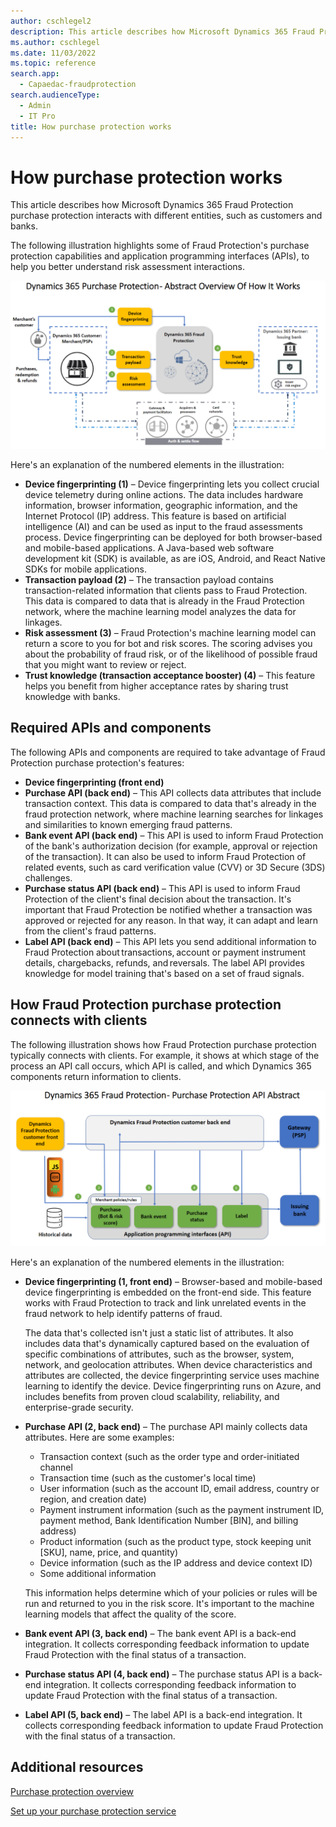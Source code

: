 ```yaml
---
author: cschlegel2
description: This article describes how Microsoft Dynamics 365 Fraud Protection purchase protection interacts with different entities, such as customers and banks.
ms.author: cschlegel
ms.date: 11/03/2022
ms.topic: reference
search.app: 
  - Capaedac-fraudprotection
search.audienceType:
  - Admin
  - IT Pro
title: How purchase protection works 
---
```


# How purchase protection works 

This article describes how Microsoft Dynamics 365 Fraud Protection purchase protection interacts with different entities, such as customers and banks.

The following illustration highlights some of Fraud Protection's purchase protection capabilities and application programming interfaces (APIs), to help you better understand risk assessment interactions.

![Overview of how Fraud Protection purchase protection works.](media/pp-architecture-abstract1.png)

Here's an explanation of the numbered elements in the illustration:

- **Device fingerprinting (1)** – Device fingerprinting lets you collect crucial device telemetry during online actions. The data includes hardware information, browser information, geographic information, and the Internet Protocol (IP) address. This feature is based on artificial intelligence (AI) and can be used as input to the fraud assessments process. Device fingerprinting can be deployed for both browser-based and mobile-based applications. A Java-based web software development kit (SDK) is available, as are iOS, Android, and React Native SDKs for mobile applications.
- **Transaction payload (2)** – The transaction payload contains transaction-related information that clients pass to Fraud Protection. This data is compared to data that is already in the Fraud Protection network, where the machine learning model analyzes the data for linkages. 
- **Risk assessment (3)** – Fraud Protection's machine learning model can return a score to you for bot and risk scores. The scoring advises you about the probability of fraud risk, or of the likelihood of possible fraud that you might want to review or reject. 
- **Trust knowledge (transaction acceptance booster) (4)** – This feature helps you benefit from higher acceptance rates by sharing trust knowledge with banks.

## Required APIs and components

The following APIs and components are required to take advantage of Fraud Protection purchase protection's features:

- **Device fingerprinting (front end)**<!-- – Device fingerprinting lets you collect crucial device telemetry during online actions. The data includes hardware information, browser information, geographic information, and the IP address. This feature is based on AI and can be used as input to the fraud assessments process. It can be deployed for both browser-based and mobile-based applications. A Java-based web SDK is available, as are iOS, Android, and React Native SDKs for mobile applications.-->
- **Purchase API (back end)** – This API collects data attributes that include transaction context. This data is compared to data that's already in the fraud protection network, where machine learning searches for linkages and similarities to known emerging fraud patterns.
- **Bank event API (back end)** – This API is used to inform Fraud Protection of the bank's authorization decision (for example, approval or rejection of the transaction). It can also be used to inform Fraud Protection of related events, such as card verification value (CVV) or 3D Secure (3DS) challenges. 
- **Purchase status API (back end)** – This API is used to inform Fraud Protection of the client's final decision about the transaction. It's important that Fraud Protection be notified whether a transaction was approved or rejected for any reason. In that way, it can adapt and learn from the client's fraud patterns. 
- **Label API (back end)** – This API lets you send additional information to Fraud Protection about transactions, account or payment instrument details, chargebacks, refunds, and reversals. The label API provides knowledge for model training that's based on a set of fraud signals.

## How Fraud Protection purchase protection connects with clients

The following illustration shows how Fraud Protection purchase protection typically connects with clients. For example, it shows at which stage of the process an API call occurs, which API is called, and which Dynamics 365 components return information to clients.

![How Fraud Protection purchase protection typically connects with clients.](media/pp-architecture-api-abstract.png)

Here's an explanation of the numbered elements in the illustration:

- **Device fingerprinting (1, front end)** – Browser-based and mobile-based device fingerprinting is embedded on the front-end side. This feature works with Fraud Protection to track and link unrelated events in the fraud network to help identify patterns of fraud.

    The data that's collected isn't just a static list of attributes. It also includes data that's dynamically captured based on the evaluation of specific combinations of attributes, such as the browser, system, network, and geolocation attributes. When device characteristics and attributes are collected, the device fingerprinting service uses machine learning to identify the device. Device fingerprinting runs on Azure, and includes benefits from proven cloud scalability, reliability, and enterprise-grade security.   

- **Purchase API (2, back end)** – The purchase API mainly collects data attributes. Here are some examples:

    - Transaction context (such as the order type and order-initiated channel
    - Transaction time (such as the customer's local time)
    - User information (such as the account ID, email address, country or region, and creation date)
    - Payment instrument information (such as the payment instrument ID, payment method, Bank Identification Number \[BIN\], and billing address)
    - Product information (such as the product type, stock keeping unit \[SKU\], name, price, and quantity)
    - Device information (such as the IP address and device context ID)
    - Some additional information

    This information helps determine which of your policies or rules will be run and returned to you in the risk score. It's important to the machine learning models that affect the quality of the score.

- **Bank event API (3, back end)** – The bank event API is a back-end integration. It collects corresponding feedback information to update Fraud Protection with the final status of a transaction. 
- **Purchase status API (4, back end)** – The purchase status API is a back-end integration. It collects corresponding feedback information to update Fraud Protection with the final status of a transaction. 
- **Label API (5, back end)** – The label API is a back-end integration. It collects corresponding feedback information to update Fraud Protection with the final status of a transaction.

## Additional resources

[Purchase protection overview](purchase-protection.md)

[Set up your purchase protection service](promocode-set-up-purchase-protection.md)
